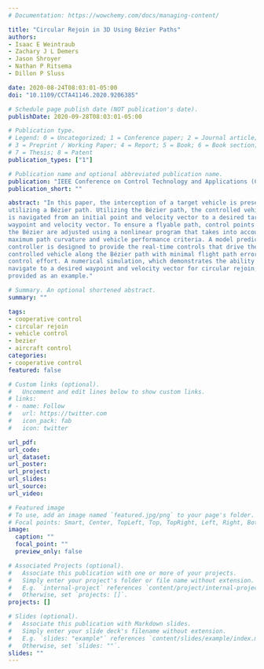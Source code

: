 ```yaml
---
# Documentation: https://wowchemy.com/docs/managing-content/

title: "Circular Rejoin in 3D Using Bézier Paths"
authors: 
- Isaac E Weintraub
- Zachary J L Demers
- Jason Shroyer
- Nathan P Ritsema
- Dillon P Sluss

date: 2020-08-24T08:03:01-05:00
doi: "10.1109/CCTA41146.2020.9206385"

# Schedule page publish date (NOT publication's date).
publishDate: 2020-09-28T08:03:01-05:00

# Publication type.
# Legend: 0 = Uncategorized; 1 = Conference paper; 2 = Journal article;
# 3 = Preprint / Working Paper; 4 = Report; 5 = Book; 6 = Book section;
# 7 = Thesis; 8 = Patent
publication_types: ["1"]

# Publication name and optional abbreviated publication name.
publication: "IEEE Conference on Control Technology and Applications (CCTA)"
publication_short: ""

abstract: "In this paper, the interception of a target vehicle is presented
utilizing a Bézier path. Utilizing the Bézier path, the controlled vehicle
is navigated from an initial point and velocity vector to a desired target
waypoint and velocity vector. To ensure a flyable path, control points of
the Bézier are adjusted using a nonlinear program that takes into account
maximum path curvature and vehicle performance criteria. A model predictive
controller is designed to provide the real-time controls that drive the
controlled vehicle along the Bézier path with minimal flight path error and
control effort. A numerical simulation, which demonstrates the ability to
navigate to a desired waypoint and velocity vector for circular rejoin, is
provided as an example."

# Summary. An optional shortened abstract.
summary: ""

tags: 
- cooperative control
- circular rejoin
- vehicle control
- bezier
- aircraft control
categories:
- cooperative control
featured: false

# Custom links (optional).
#   Uncomment and edit lines below to show custom links.
# links:
# - name: Follow
#   url: https://twitter.com
#   icon_pack: fab
#   icon: twitter

url_pdf:
url_code:
url_dataset:
url_poster:
url_project:
url_slides:
url_source:
url_video:

# Featured image
# To use, add an image named `featured.jpg/png` to your page's folder. 
# Focal points: Smart, Center, TopLeft, Top, TopRight, Left, Right, BottomLeft, Bottom, BottomRight.
image:
  caption: ""
  focal_point: ""
  preview_only: false

# Associated Projects (optional).
#   Associate this publication with one or more of your projects.
#   Simply enter your project's folder or file name without extension.
#   E.g. `internal-project` references `content/project/internal-project/index.md`.
#   Otherwise, set `projects: []`.
projects: []

# Slides (optional).
#   Associate this publication with Markdown slides.
#   Simply enter your slide deck's filename without extension.
#   E.g. `slides: "example"` references `content/slides/example/index.md`.
#   Otherwise, set `slides: ""`.
slides: ""
---
```

